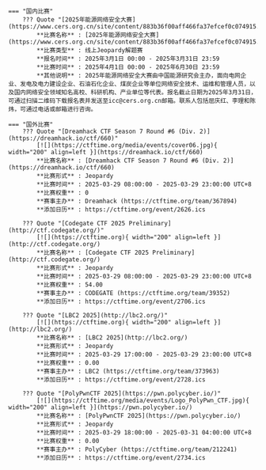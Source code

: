     === "国内比赛"
        ??? Quote "[2025年能源网络安全大赛](https://www.cers.org.cn/site/content/883b36f00aff466fa37efcef0c074915.html)"  
            **比赛名称** : [2025年能源网络安全大赛](https://www.cers.org.cn/site/content/883b36f00aff466fa37efcef0c074915.html)  
            **比赛类型** : 线上Jeopardy解题赛  
            **报名时间** : 2025年3月1日 00:00 - 2025年3月31日 23:59  
            **比赛时间** : 2025年4月1日 00:00 - 2025年6月30日 23:59  
            **其他说明** : 2025年能源网络安全大赛由中国能源研究会主办，面向电网企业、发电及电力建设企业、石油石化企业、煤炭企业等单位网络安全技术、运维和管理人员，以及国内网络安全领域知名高校、科研机构、产业单位等代表。报名截止日期为2025年3月31日，可通过扫描二维码下载报名表并发送至icc@cers.org.cn邮箱。联系人包括屈庆红、李理和陈炜，可通过电话或邮箱进行咨询。  
                
    === "国外比赛"
        ??? Quote "[Dreamhack CTF Season 7 Round #6 (Div. 2)](https://dreamhack.io/ctf/660)"  
            [![](https://ctftime.org/media/events/cover06.jpg){ width="200" align=left }](https://dreamhack.io/ctf/660)  
            **比赛名称** : [Dreamhack CTF Season 7 Round #6 (Div. 2)](https://dreamhack.io/ctf/660)  
            **比赛形式** : Jeopardy  
            **比赛时间** : 2025-03-29 08:00:00 - 2025-03-29 23:00:00 UTC+8  
            **比赛权重** : 0  
            **赛事主办** : Dreamhack (https://ctftime.org/team/367894)  
            **添加日历** : https://ctftime.org/event/2626.ics  
            
        ??? Quote "[Codegate CTF 2025 Preliminary](http://ctf.codegate.org/)"  
            [![](https://ctftime.org){ width="200" align=left }](http://ctf.codegate.org/)  
            **比赛名称** : [Codegate CTF 2025 Preliminary](http://ctf.codegate.org/)  
            **比赛形式** : Jeopardy  
            **比赛时间** : 2025-03-29 08:00:00 - 2025-03-29 23:00:00 UTC+8  
            **比赛权重** : 54.00  
            **赛事主办** : CODEGATE (https://ctftime.org/team/39352)  
            **添加日历** : https://ctftime.org/event/2706.ics  
            
        ??? Quote "[LBC2 2025](http://lbc2.org/)"  
            [![](https://ctftime.org){ width="200" align=left }](http://lbc2.org/)  
            **比赛名称** : [LBC2 2025](http://lbc2.org/)  
            **比赛形式** : Jeopardy  
            **比赛时间** : 2025-03-29 17:00:00 - 2025-03-29 23:00:00 UTC+8  
            **比赛权重** : 0.00  
            **赛事主办** : LBC2 (https://ctftime.org/team/373963)  
            **添加日历** : https://ctftime.org/event/2728.ics  
            
        ??? Quote "[PolyPwnCTF 2025](https://pwn.polycyber.io/)"  
            [![](https://ctftime.org/media/events/Logo_PolyPwn_CTF.jpg){ width="200" align=left }](https://pwn.polycyber.io/)  
            **比赛名称** : [PolyPwnCTF 2025](https://pwn.polycyber.io/)  
            **比赛形式** : Jeopardy  
            **比赛时间** : 2025-03-29 18:00:00 - 2025-03-31 04:00:00 UTC+8  
            **比赛权重** : 0.00  
            **赛事主办** : PolyCyber (https://ctftime.org/team/212241)  
            **添加日历** : https://ctftime.org/event/2734.ics  
            